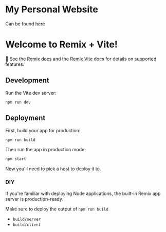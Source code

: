 # My Personal Website

Can be found [here](https://sullivanyoung.vercel.app/)

# Welcome to Remix + Vite!

📖 See the [Remix docs](https://remix.run/docs) and the [Remix Vite docs](https://remix.run/docs/en/main/future/vite) for details on supported features.

## Development

Run the Vite dev server:

```shellscript
npm run dev
```

## Deployment

First, build your app for production:

```sh
npm run build
```

Then run the app in production mode:

```sh
npm start
```

Now you'll need to pick a host to deploy it to.

### DIY

If you're familiar with deploying Node applications, the built-in Remix app server is production-ready.

Make sure to deploy the output of `npm run build`

- `build/server`
- `build/client`
